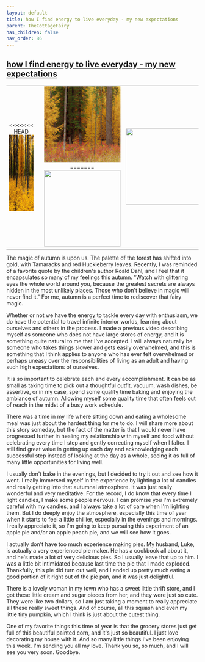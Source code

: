 ```yaml
---
layout: default
title: how I find energy to live everyday - my new expectations
parent: TheCottageFairy
has_children: false
nav_order: 86
---
```


## [how I find energy to live everyday - my new expectations](https://www.youtube.com/watch?v=sS_QHTJSuaA)

<div>
<table align="center">
	<tr>
		<td align="center">
<<<<<<< HEAD
			<img src="../../assets/cottage_fairy_ai_generated_photos/how_I_find_energy_to_live_everyday_-_my_new_expectations-[sS_QHTJSuaA]/generated_00.png" height="200" width="200"/>
		</td>
		<td align="center">
			<img src="../../assets/cottage_fairy_ai_generated_photos/how_I_find_energy_to_live_everyday_-_my_new_expectations-[sS_QHTJSuaA]/generated_01.png" height="200" width="200"/>
		</td>
		<td align="center">
			<img src="../../assets/cottage_fairy_ai_generated_photos/how_I_find_energy_to_live_everyday_-_my_new_expectations-[sS_QHTJSuaA]/generated_02.png" height="200" width="200"/>
=======
			<img src="../../posters/how_I_find_energy_to_live_everyday_-_my_new_expectations-[sS_QHTJSuaA]/generated_00.png" height="200" width="200"/>
		</td>
		<td align="center">
			<img src="../../posters/how_I_find_energy_to_live_everyday_-_my_new_expectations-[sS_QHTJSuaA]/generated_01.png" height="200" width="200"/>
		</td>
		<td align="center">
			<img src="../../posters/how_I_find_energy_to_live_everyday_-_my_new_expectations-[sS_QHTJSuaA]/generated_02.png" height="200" width="200"/>
>>>>>>> ffe52613361410ad9d371a0f80e81de4dd24175f
		</td>
	</tr>
</table>
</div>

The magic of autumn is upon us. The palette of the forest has shifted into gold, with Tamaracks and red Huckleberry leaves. Recently, I was reminded of a favorite quote by the children's author Roald Dahl, and I feel that it encapsulates so many of my feelings this autumn. "Watch with glittering eyes the whole world around you, because the greatest secrets are always hidden in the most unlikely places. Those who don't believe in magic will never find it." For me, autumn is a perfect time to rediscover that fairy magic.

Whether or not we have the energy to tackle every day with enthusiasm, we do have the potential to travel infinite interior worlds, learning about ourselves and others in the process. I made a previous video describing myself as someone who does not have large stores of energy, and it is something quite natural to me that I've accepted. I will always naturally be someone who takes things slower and gets easily overwhelmed, and this is something that I think applies to anyone who has ever felt overwhelmed or perhaps uneasy over the responsibilities of living as an adult and having such high expectations of ourselves.

It is so important to celebrate each and every accomplishment. It can be as small as taking time to pick out a thoughtful outfit, vacuum, wash dishes, be assertive, or in my case, spend some quality time baking and enjoying the ambiance of autumn. Allowing myself some quality time that often feels out of reach in the midst of a busy work schedule.

There was a time in my life where sitting down and eating a wholesome meal was just about the hardest thing for me to do. I will share more about this story someday, but the fact of the matter is that I would never have progressed further in healing my relationship with myself and food without celebrating every time I step and gently correcting myself when I falter. I still find great value in getting up each day and acknowledging each successful step instead of looking at the day as a whole, seeing it as full of many little opportunities for living well.

I usually don't bake in the evenings, but I decided to try it out and see how it went. I really immersed myself in the experience by lighting a lot of candles and really getting into that autumnal atmosphere. It was just really wonderful and very meditative. For the record, I do know that every time I light candles, I make some people nervous. I can promise you I'm extremely careful with my candles, and I always take a lot of care when I'm lighting them. But I do deeply enjoy the atmosphere, especially this time of year when it starts to feel a little chillier, especially in the evenings and mornings. I really appreciate it, so I'm going to keep pursuing this experiment of an apple pie and/or an apple peach pie, and we will see how it goes.

I actually don't have too much experience making pies. My husband, Luke, is actually a very experienced pie maker. He has a cookbook all about it, and he's made a lot of very delicious pies. So I usually leave that up to him. I was a little bit intimidated because last time the pie that I made exploded. Thankfully, this pie did turn out well, and I ended up pretty much eating a good portion of it right out of the pie pan, and it was just delightful.

There is a lovely woman in my town who has a sweet little thrift store, and I got these little cream and sugar pieces from her, and they were just so cute. They were like two dollars, so I am just taking a moment to really appreciate all these really sweet things. And of course, all this squash and even my little tiny pumpkin, which I think is just about the cutest thing.

One of my favorite things this time of year is that the grocery stores just get full of this beautiful painted corn, and it's just so beautiful. I just love decorating my house with it. And so many little things I've been enjoying this week. I'm sending you all my love. Thank you so, so much, and I will see you very soon. Goodbye.